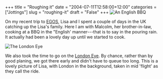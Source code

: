 +++
title = "Roughing it"
date = "2004-07-11T12:58:00+12:00"
categories = ["Jottings"]
slug = "roughing-it"
draft = "False"
+++
![An English BBQ ](/images/DCP_2184.JPG) 

On my recent trip to [EGOS](https://www.egosnet.org/), Lisa and I spent a couple
of days in the UK catching up the Lisa's family. Here I am with Malcolm, her
brother-in-law, cooking at a BBQ in the "English' manner---that is to say in
the pouring rain.  It actually had been a lovely day up until we started to
cook.

![The London Eye](/images/DCP_2266.JPG)

We also took the time to go on the [London Eye](https://www.londoneye.com/). By chance, rather than by good
planing, we got there early and didn't have to queue too long. This is a lovely
picture of Lisa, with London in the background, taken in mid 'flight'
as they call the ride.

